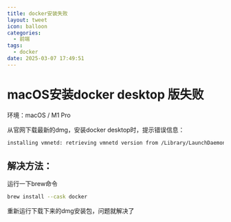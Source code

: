 ```yaml
---
title: docker安装失败
layout: tweet
icon: balloon
categories:
  - 前端
tags:
  - docker
date: 2025-03-07 17:49:51
---
```


# macOS安装docker desktop 版失败

环境：macOS / M1 Pro

从官网下载最新的dmg，安装docker desktop时，提示错误信息：

```bash
installing vmnetd: retrieving vmnetd version from /Library/LaunchDaemons/com.docker.vmnetd.plist: reading plist /Library/LaunchDaemons/com.docker.vmnetd.plist: open /Library/LaunchDaemons/com.docker.vmnetd.plist: no such file or directory
```

## 解决方法：

运行一下brew命令

```bash
brew install --cask docker
```

重新运行下载下来的dmg安装包，问题就解决了